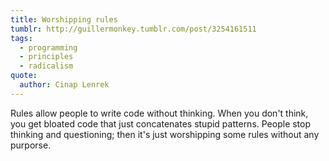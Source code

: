 ```yaml
---
title: Worshipping rules
tumblr: http://guillermonkey.tumblr.com/post/3254161511
tags:
  - programming
  - principles
  - radicalism
quote:
  author: Cinap Lenrek
---
```


Rules allow people to write code without thinking. When you don't think, you get bloated code that just concatenates stupid patterns. People stop thinking and questioning; then it's just worshipping some rules without any purporse.
